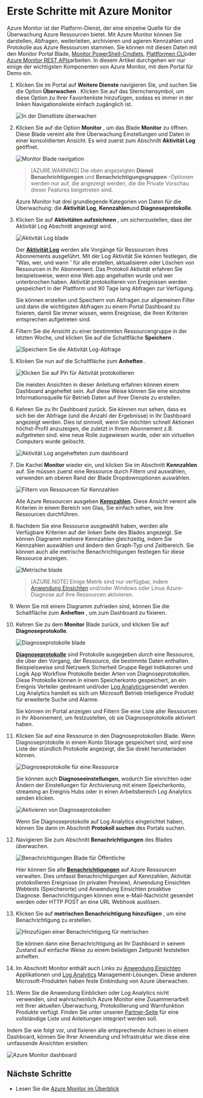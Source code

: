 <properties
    pageTitle="Erste Schritte mit Azure Monitor | Microsoft Azure"
    description="Erste Schritte mit Azure Monitor Einblick der Vorgang Ressourcen und eine Aktion aus Daten entfernt."
    authors="johnkemnetz"
    manager="rboucher"
    editor=""
    services="monitoring-and-diagnostics"
    documentationCenter="monitoring-and-diagnostics"/>

<tags
    ms.service="monitoring-and-diagnostics"
    ms.workload="na"
    ms.tgt_pltfrm="na"
    ms.devlang="na"
    ms.topic="article"
    ms.date="10/19/2016"
    ms.author="johnkem"/>

# <a name="get-started-with-azure-monitor"></a>Erste Schritte mit Azure Monitor

Azure Monitor ist der Platform-Dienst, der eine einzelne Quelle für die Überwachung Azure Ressourcen bietet. Mit Azure Monitor können Sie darstellen, Abfragen, weiterleiten, archivieren und agieren Kennzahlen und Protokolle aus Azure Ressourcen stammen. Sie können mit diesen Daten mit den Monitor Portal Blade, [Monitor PowerShell-Cmdlets](./insights-powershell-samples.md), [Plattformen CLI](insights-cli-samples.md)oder [Azure Monitor REST APIs](https://msdn.microsoft.com/library/dn931943.aspx)arbeiten. In diesem Artikel durchgehen wir nur einige der wichtigsten Komponenten von Azure Monitor, mit dem Portal für Demo ein.

1. Klicken Sie im Portal auf **Weitere Dienste** navigieren Sie, und suchen Sie die Option **Überwachen** . Klicken Sie auf das Sternchensymbol, um diese Option zu Ihrer Favoritenliste hinzufügen, sodass es immer in der linken Navigationsleiste einfach zugänglich ist.

    ![In der Dienstliste überwachen](./media/monitoring-get-started/monitor-more-services.png)

2. Klicken Sie auf die Option **Monitor** , um das Blade **Monitor** zu öffnen. Diese Blade vereint alle Ihre Überwachung Einstellungen und Daten in einer konsolidierten Ansicht. Es wird zuerst zum Abschnitt **Aktivität Log** geöffnet.

    ![Monitor Blade navigation](./media/monitoring-get-started/monitor-blade-nav.png)

    > [AZURE.WARNING] Die oben angezeigten **Dienst Benachrichtigungen** und **Benachrichtigungsgruppen** -Optionen werden nur auf, die angezeigt werden, die die Private Vorschau dieser Features beigetreten sind.

    Azure Monitor hat drei grundlegende Kategorien von Daten für die Überwachung: die **Aktivität Log**, **Kennzahlen**und **Diagnoseprotokolle**.

3. Klicken Sie auf **Aktivitäten aufzeichnen** , um sicherzustellen, dass der Aktivität Log Abschnitt angezeigt wird.

    ![Aktivität Log blade](./media/monitoring-get-started/monitor-act-log-blade.png)

    Der [**Aktivität Log**](./monitoring-overview-activity-logs.md) werden alle Vorgänge für Ressourcen Ihres Abonnements ausgeführt. Mit der Log Aktivität Sie können festlegen, die "Was, wer, und wann ' für alle erstellen, aktualisieren oder Löschen von Ressourcen in Ihr Abonnement. Das Protokoll Aktivität erfahren Sie beispielsweise, wenn eine Web app angehalten wurde und wer unterbrochen haben. Aktivität protokollieren von Ereignissen werden gespeichert in der Plattform und 90 Tage lang Abfragen zur Verfügung.
   
    Sie können erstellen und Speichern von Abfragen zur allgemeinen Filter und dann die wichtigsten Abfragen zu einem Portal Dashboard zu fixieren, damit Sie immer wissen, wenn Ereignisse, die Ihren Kriterien entsprechen aufgetreten sind.

4. Filtern Sie die Ansicht zu einer bestimmten Ressourcengruppe in der letzten Woche, und klicken Sie auf die Schaltfläche **Speichern** .

    ![Speichern Sie die Aktivität Log-Abfrage](./media/monitoring-get-started/monitor-act-log-save.png)

5. Klicken Sie nun auf die Schaltfläche zum **Anheften** .

    ![Klicken Sie auf Pin für Aktivität protokollieren](./media/monitoring-get-started/monitor-act-log-pin.png)

    Die meisten Ansichten in dieser Anleitung erfahren können einem Dashboard angeheftet sein. Auf diese Weise können Sie eine einzelne Informationsquelle für Betrieb Daten auf Ihrer Dienste zu erstellen. 

6. Kehren Sie zu Ihr Dashboard zurück. Sie können nun sehen, dass es sich bei der Abfrage (und die Anzahl der Ergebnisse) in Ihr Dashboard angezeigt werden. Dies ist sinnvoll, wenn Sie möchten schnell Aktionen höchst-Profil anzuzeigen, die zuletzt in Ihrem Abonnement z.B. aufgetreten sind. eine neue Rolle zugewiesen wurde, oder ein virtuellen Computers wurde gelöscht.

    ![Aktivität Log angehefteten zum dashboard](./media/monitoring-get-started/monitor-act-log-db.png)

7. Die Kachel **Monitor** wieder ein, und klicken Sie im Abschnitt **Kennzahlen** auf. Sie müssen zuerst eine Ressource durch Filtern und auswählen, verwenden am oberen Rand der Blade Dropdownoptionen auswählen.

    ![Filtern von Ressourcen für Kennzahlen](./media/monitoring-get-started/monitor-met-filter.png)

    Alle Azure Ressourcen ausgeben [**Kennzahlen**](./monitoring-overview-metrics.md). Diese Ansicht vereint alle Kriterien in einem Bereich von Glas, Sie einfach sehen, wie Ihre Ressourcen durchführen.

8. Nachdem Sie eine Ressource ausgewählt haben, werden alle Verfügbare Kriterien auf der linken Seite des Blades angezeigt. Sie können Diagramm mehrere Kennzahlen gleichzeitig, indem Sie Kennzahlen auswählen und ändern den Graph-Typ und Zeitbereich. Sie können auch alle metrische Benachrichtigungen festlegen für diese Ressource anzeigen.

    ![Metrische blade](./media/monitoring-get-started/monitor-metric-blade.png)

    > [AZURE.NOTE] Einige Metrik sind nur verfügbar, indem [Anwendung Einsichten](../application-insights/app-insights-overview.md) und/oder Windows oder Linux Azure-Diagnose auf Ihre Ressourcen aktivieren.

9. Wenn Sie mit einem Diagramm zufrieden sind, können Sie die Schaltfläche zum **Anheften** , um zum Dashboard zu fixieren.

10. Kehren Sie zu dem **Monitor** Blade zurück, und klicken Sie auf **Diagnoseprotokolle**.

    ![Diagnoseprotokolle blade](./media/monitoring-get-started/monitor-diaglogs-blade.png)

    [**Diagnoseprotokolle**](monitoring-overview-of-diagnostic-logs.md) sind Protokolle ausgegeben *durch* eine Ressource, die über den Vorgang, der Ressource, die bestimmte Daten enthalten. Beispielsweise sind Netzwerk Sicherheit Gruppe Regel Indikatoren und Logik App Workflow Protokolle beider Arten von Diagnoseprotokollen. Diese Protokolle können in einem Speicherkonto gespeichert, an ein Ereignis Verteiler gestreamt und/oder [Log Analytics](../log-analytics/log-analytics-overview.md)gesendet werden. Log Analytics handelt es sich um Microsoft Betrieb Intelligence Produkt für erweiterte Suche und Alarme.
   
    Sie können im Portal anzeigen und Filtern Sie eine Liste aller Ressourcen in Ihr Abonnement, um festzustellen, ob sie Diagnoseprotokolle aktiviert haben.

11. Klicken Sie auf eine Ressource in den Diagnoseprotokollen Blade. Wenn Diagnoseprotokolle in einem Konto Storage gespeichert sind, wird eine Liste der stündlich Protokolle angezeigt, die Sie direkt herunterladen können.

    ![Diagnoseprotokolle für eine Ressource](./media/monitoring-get-started/monitor-diaglogs-detail.png)

    Sie können auch **Diagnoseeinstellungen**, wodurch Sie einrichten oder Ändern der Einstellungen für Archivierung mit einem Speicherkonto, streaming an Ereignis Hubs oder in einen Arbeitsbereich Log Analytics senden klicken.

    ![Aktivieren von Diagnoseprotokollen](./media/monitoring-get-started/monitor-diaglogs-enable.png)

    Wenn Sie Diagnoseprotokolle auf Log Analytics eingerichtet haben, können Sie dann im Abschnitt **Protokoll suchen** des Portals suchen.

12. Navigieren Sie zum Abschnitt **Benachrichtigungen** des Blades überwachen.

    ![Benachrichtigungen Blade für Öffentliche](./media/monitoring-get-started/monitor-alerts-nopp.png)

    Hier können Sie alle [**Benachrichtigungen**](./monitoring-overview-alerts.md) auf Azure Ressourcen verwalten. Dies umfasst Benachrichtigungen auf Kennzahlen, Aktivität protokollieren Ereignisse (in privaten Preview), Anwendung Einsichten Webtests (Speicherorte) und Anwendung Einsichten proaktive Diagnose. Benachrichtigungen können eine e-Mail-Nachricht gesendet werden oder HTTP POST an eine URL Webhook auslösen.
   
13. Klicken Sie auf **metrischen Benachrichtigung hinzufügen** , um eine Benachrichtigung zu erstellen.

    ![Hinzufügen einer Benachrichtigung für metrischen](./media/monitoring-get-started/monitor-alerts-add.png)

    Sie können dann eine Benachrichtigung an Ihr Dashboard in seinem Zustand auf einfache Weise zu einem beliebigen Zeitpunkt feststellen anheften.

14. Im Abschnitt Monitor enthält auch Links zu [Anwendung Einsichten](../application-insights/app-insights-overview.md) Applikationen und [Log Analytics](../log-analytics/log-analytics-overview.md) Management-Lösungen. Diese anderen Microsoft-Produkten haben feste Einbindung von Azure überwachen.

15. Wenn Sie die Anwendung Einblicken oder Log Analytics nicht verwenden, sind wahrscheinlich Azure Monitor eine Zusammenarbeit mit Ihrer aktuellen Überwachung, Protokollierung und Warnfunktion Produkte verfügt. Finden Sie unter unseren [Partner-Seite](./monitoring-partners.md) für eine vollständige Liste und Anleitungen integriert werden soll.

Indem Sie wie folgt vor, und fixieren alle entsprechende Achsen in einem Dashboard, können Sie Ihrer Anwendung und Infrastruktur wie diese eine umfassende Ansichten erstellen:

![Azure Monitor dashboard](./media/monitoring-get-started/monitor-final-dash.png)

## <a name="next-steps"></a>Nächste Schritte
- Lesen Sie die [Azure Monitor im Überblick](./monitoring-overview.md)
